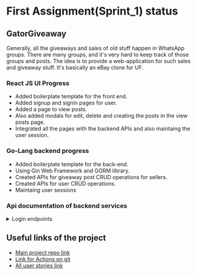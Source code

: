 # First Assignment(Sprint_1) status

## GatorGiveaway

Generally, all the giveaways and sales of old stuff happen in WhatsApp groups. There are many groups, and it's very hard to keep track of those groups and posts. The idea is to provide a web-application for such sales and giveaway stuff. It's basically an eBay clone for UF.


### React JS UI Progress
- Added boilerplate template for the front end.
- Added signup and signin pages for user.
- Added a page to view posts.
- Also added modals for edit, delete and creating the posts in the view posts page.
- Integrated all the pages with the backend APIs and also maintaing the user session.

### Go-Lang backend progress
- Added boilerplate template for the back-end.
- Using Gin Web Framework and GORM library.
- Created APIs for giveaway post CRUD operations for sellers.
- Created APIs for user CRUD operations.
- Maintaing user sessions

### Api documentation of backend services
<details>
  <summary>Login endpoints</summary>
  
  ### Get user
  - To be added
  ### Create user
  - To be added
  ### Update user
  - To be added
  ### Delete user
  - To be added
</details>

## Useful links of the project
- [Main project repo link](https://github.com/raghusaripalli/GatorGiveaway) 
- [Link for Actions on git](https://github.com/raghusaripalli/GatorGiveaway/actions/workflows/)
- [All user stories link](https://github.com/raghusaripalli/GatorGiveaway/issues)


